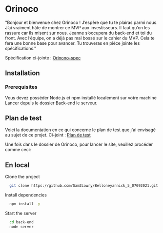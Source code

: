 
# Orinoco

"Bonjour et bienvenue chez Orinoco ! J’espère que tu te plairas parmi nous. J’ai vraiment hâte
de montrer ce MVP aux investisseurs. Il faut qu’on les rassure car ils misent sur nous. 
Jeanne s’occupera du back-end et toi du front.
Avec l’équipe, on a déjà pas mal bossé sur le cahier du MVP. Cela te fera une bonne base pour
avancer. Tu trouveras en pièce jointe les spécifications."

Spécification ci-jointe : [Orinono-spec](https://github.com/Sam2Lowry/Belloneyannick_5_07092021/blob/main/documentation/Spec__Orinoco.pdf)




## Installation

### Prerequisites ###

Vous devez posséder Node.js et npm installé localement sur votre machine
Lancer depuis le dossier Back-end le serveur.


    
## Plan de test

Voici la documentation en ce qui concerne le plan de test que j'ai envisagé au sujet de ce projet.
Ci-joint : [Plan de test](https://github.com/Sam2Lowry/Belloneyannick_5_07092021/blob/main/documentation/Orinoco__testing.pdf)

Une fois dans le dossier de Orinoco, pour lancer le site, veuillez procéder comme ceci:
## En local

Clone the project

```bash
  git clone https://github.com/Sam2Lowry/Belloneyannick_5_07092021.git
```

Install dependencies

```bash
  npm install -y
```

Start the server

```bash
  cd back-end
  node server
```

